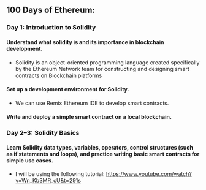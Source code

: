 ## 100 Days of Ethereum:

### Day 1: Introduction to Solidity
#### Understand what solidity is and its importance in blockchain development.
* Solidity is an object-oriented programming language created specifically by the Ethereum Network team for constructing and designing smart contracts on Blockchain platforms
#### Set up a development environment for Solidity.
* We can use Remix Ethereum IDE to develop smart contracts.  
#### Write and deploy a simple smart contract on a local blockchain.

### Day 2–3: Solidity Basics
#### Learn Solidity data types, variables, operators, control structures (such as if statements and loops), and practice writing basic smart contracts for simple use cases.
*  I will be using the following tutorial:
   https://www.youtube.com/watch?v=Wn_Kb3MR_cU&t=291s
